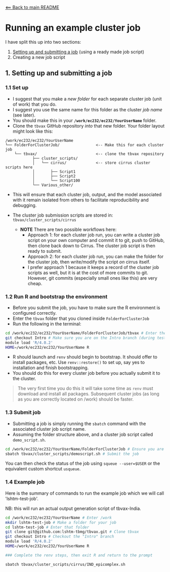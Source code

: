 [<== Back to main README](README.md)

# Running an example cluster job

I have split this up into two sections:

1. [Setting up and submitting a job](#1-setting-up-and-submitting-a-job) (using a ready made job script)
2. Creating a new job script

## 1. Setting up and submitting a job

### 1.1 Set up

* I suggest that you make a _new folder_ for each separate cluster job (unit of work) that you do.
* I suggest you use the same name for this folder as the cluster _job name_ (see later).
* You should make this in your **`/work/ec232/ec232/YourUserName`** folder.
* Clone the `tbvax` GitHub repository _into_ that new folder. Your folder layout might look like this:

```
/work/ec232/ec232/YourUserName
└── FolderForClusterJob/                <-- Make this for each cluster job
    └── tbvax/                          <-- clone the tbvax repository
            ├── cluster_scripts/
            │   └── cirrus/             <-- store cirrus cluster scripts here
            │       ├── Script1
            │       ├── Script2
            │       └── Script100
            └── Various_other/
```

* This will ensure that each cluster job, output, and the model associated with it remain isolated from others to facilitate reproducibility and debugging.

* The cluster job submission scripts are stored in: `tbvax/cluster_scripts/cirrus`
  * **NOTE** There are two possible workflows here:
    * Approach 1: for each cluster job run, you can write a cluster job script on your own computer and commit it to git, push to GitHub, then clone back down to Cirrus. The cluster job script is then ready to submit.
    * Approach 2: for each cluster job run, you can make the folder for the cluster job, then write/modify the script _on_ cirrus itself.
    * I prefer approach 1 because it keeps a record of the cluster job scripts as well, but it is at the cost of more commits to git. However, git commits (especially small ones like this) are very cheap.

### 1.2 Run R and bootstrap the environment

* Before you submit the job, you have to make sure the R environment is configured correctly.
* Enter the `tbvax` folder that you cloned inside `FolderForClusterJob`
* Run the following in the terminal:

```bash
cd /work/ec232/ec232/YourUserName/FolderForClusterJob/tbvax # Enter the correct folder
git checkout Intro # Make sure you are on the Intro branch (during testing and this walkthrough)
module load 'R/4.0.2'
HOME=/work/ec232/ec232/YourUserName R
```

* R should launch and `renv` should begin to bootstrap. It should offer to install packages, etc. Use `renv::restore()` to set up, say yes to installation and finish bootstrapping.
* You should do this for every cluster job before you actually submit it to the cluster.

> The very first time you do this it will take some time as `renv` must download and install all packages. Subsequent cluster jobs (as long as you are correctly located on /work) should be faster.

### 1.3 Submit job

* Submitting a job is simply running the `sbatch` command with the associated cluster job script name.
* Assuming the folder structure above, and a cluster job script called `demo_script.sh`.

```bash
cd /work/ec232/ec232/YourUserName/FolderForClusterJob # Ensure you are in the right place
sbatch tbvax/cluster_scripts/demoscript.sh # Submit the job
```

You can then check the status of the job using `squeue --user=$USER` or the equivalent custom shortcut `usqueue`.

### 1.4 Example job

Here is the summary of commands to run the example job which we will call 'lshtm-test-job'.

NB: this will run an actual output generation script of tbvax-India.

```bash
cd /work/ec232/ec232/YourUserName # Enter /work
mkdir lshtm-test-job # Make a folder for your job
cd lshtm-test-job # Enter that folder
git clone git@github.com:lshtm-tbmg/tbvax.git # Clone tbvax
git checkout Intro # Checkout the "Intro" branch
module load 'R/4.0.2'
HOME=/work/ec232/ec232/YourUserName R

### Complete the renv steps, then exit R and return to the prompt

sbatch tbvax/cluster_scripts/cirrus/IND_epicomplex.sh
```
